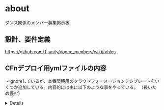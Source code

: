 # about

ダンス関係のメンバー募集掲示板

## 設計、要件定義

https://github.com/T-unity/dance_menbers/wiki/tables

## CFnデプロイ用ymlファイルの内容

・ignoreしているが、本番環境用のクラウドフォーメーションテンプレートをいくつか追加している。内容的には主に以下のような事をやっている。
（長いため畳む）

<details>

CFn用YAMLファイルで行っていること。
※それぞれの単語で⌘Fしたら実際の記述箇所に飛べるので詳細みたい時はそれで。

 - 各種AWSリソースの作成に用いるパラメータを定義。READMEのすぐ下でやってる。

 - AWSリソースの作成。以下に詳細を記載

### ネットワーク系コンポーネント

 - VPC
自分専用のネットワーク領域

 - サブネット
※パブリックとプライベート、各2ずつ

 - インターネットゲートウェイ

VPC内に存在するAWSリソースがインターネットと接続するために必要。
実際は、各リソースにアタッチされているENIとIGが疎通を行う。

 - NATゲートウェイ

プライベートサブネットからインターネットへ接続可能にする。
アウトバウンドのみ可能でインバウンドは不可。

 - EIP / エラスティックIP

 - ルートテーブル→サブネットから外に出る通信の通信先を決める。

 - セキュリティグループ
※RDS用とかEC2用とか色々作ってる

AWSの仮想ファイアウォール。通信を許可するホワイトリスト形式での指定のみ可能。
各種AWSリソースに対して個別に設定可能（厳密にはインスタンスではなくENIにアタッチする。）
アウトバンドが許可されている通信先に対してはインバウンドも許可される。

### ロードバランシング

 - ALB

### データベース

 - RDS

### コンテナ

 - ECR
※Nginx、Laravelのリポジトリの計2つ

 - ECS / EC2ベースのコンテナインスタンスを作成
※これもLaravelとNginx

 - オートスケーリング作成。

自動作成されたインスタンスに対して付与するロールも作成している。

### 監視

 - CloudWatch Logsロググループ

</details>
